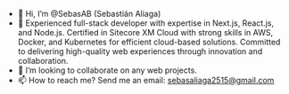 - 👋 Hi, I’m @SebasAB (Sebastián Aliaga)
- 🌱 Experienced full-stack developer with expertise in Next.js, React.js, and Node.js. Certified in Sitecore XM Cloud
with strong skills in AWS, Docker, and Kubernetes for efficient cloud-based solutions. Committed to delivering
high-quality web experiences through innovation and collaboration.
- 💞️ I’m looking to collaborate on any web projects.
- 📫 How to reach me? Send me an email: sebasaliaga2515@gmail.com

<!---
SebasAB/SebasAB is a ✨ special ✨ repository because its `README.md` (this file) appears on your GitHub profile.
You can click the Preview link to take a look at your changes.
--->
